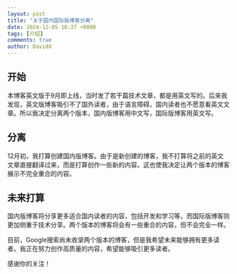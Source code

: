 ```yaml
---
layout: post
title: "关于国内国际版博客分离"
date: 2024-12-05 16:27 +0800
tags: [介绍]
comments: true
author: DavidX
---
```

## 开始

本博客英文版于9月即上线，当时发了若干篇技术文章，都是用英文写的。后来我发现，英文版博客吸引不了国外读者，由于语言障碍，国内读者也不愿意看英文文章。所以我决定分离两个版本，国内版博客用中文写，国际版博客用英文写。

## 分离

12月初，我打算创建国内版博客。由于是新创建的博客，我不打算将之前的英文文章直接翻译过来，而是打算创作一些新的内容。这也使我决定让两个版本的博客展示不完全重合的内容。

## 未来打算

国内版博客将分享更多适合国内读者的内容，包括开发和学习等，而国际版博客则更加侧重于技术分享。两个版本的博客将会有一些重合的内容，但不会完全一样。

目前，Google搜索尚未收录两个版本的博客，但是我希望未来能够拥有更多读者。我正在努力创作高质量的内容，希望能够吸引更多读者。

感谢你的关注！